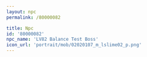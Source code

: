 ```yaml
---
layout: npc
permalink: /80000082

title: Npc
id: '80000082'
npc_name: 'LV82 Balance Test Boss'
icon_url: 'portrait/mob/02020107_m_lslime02_p.png'
---
```

